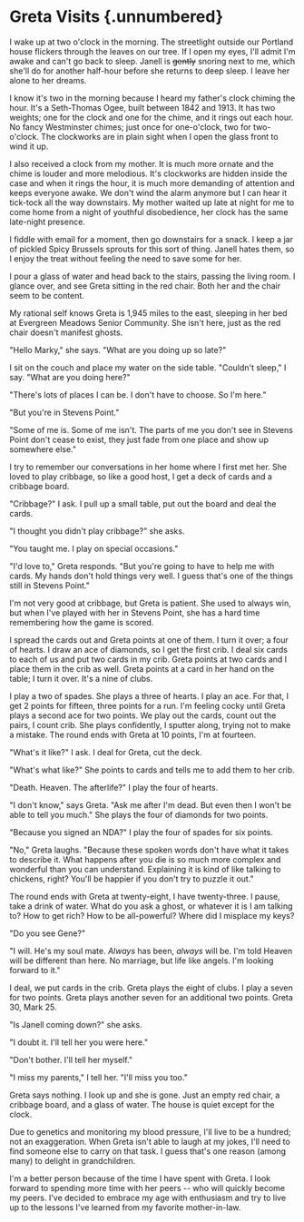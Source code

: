 # Greta Visits {.unnumbered}

I wake up at two o'clock in the morning. The streetlight outside our Portland house flickers through the leaves on our tree. If I open my eyes, I'll admit I'm awake and can't go back to sleep. Janell is ~~gently~~ snoring next to me, which she'll do for another half-hour before she returns to deep sleep. I leave her alone to her dreams.

I know it's two in the morning because I heard my father's clock chiming the hour. It's a Seth-Thomas Ogee, built between 1842 and 1913. It has two weights; one for the clock and one for the chime, and it rings out each hour. No fancy Westminster chimes; just once for one-o'clock, two for two-o'clock. The clockworks are in plain sight when I open the glass front to wind it up.

I also received a clock from my mother. It is much more ornate and the chime is louder and more melodious. It's clockworks are hidden inside the case and when it rings the hour, it is much more demanding of attention and keeps everyone awake. We don't wind the alarm anymore but I can hear it tick-tock all the way downstairs. My mother waited up late at night for me to come home from a night of youthful disobedience, her clock has the same late-night presence.

I fiddle with email for a moment, then go downstairs for a snack. I keep a jar of pickled Spicy Brussels sprouts for this sort of thing. Janell hates them, so I enjoy the treat without feeling the need to save some for her.

I pour a glass of water and head back to the stairs, passing the living room. I glance over, and see Greta sitting in the red chair. Both her and the chair seem to be content.

My rational self knows Greta is 1,945 miles to the east, sleeping in her bed at Evergreen Meadows Senior Community. She isn't here, just as the red chair doesn't manifest ghosts.

"Hello Marky," she says. "What are you doing up so late?"

I sit on the couch and place my water on the side table. "Couldn't sleep," I say. "What are you doing here?"

"There's lots of places I can be. I don't have to choose. So I'm here."

"But you're in Stevens Point."

"Some of me is. Some of me isn't. The parts of me you don't see in Stevens Point don't cease to exist, they just fade from one place and show up somewhere else."

I try to remember our conversations in her home where I first met her. She loved to play cribbage, so like a good host, I get a deck of cards and a cribbage board.

"Cribbage?" I ask. I pull up a small table, put out the board and deal the cards.

"I thought you didn't play cribbage?" she asks.

"You taught me. I play on special occasions."

"I'd love to," Greta responds. "But you're going to have to help me with cards. My hands don't hold things very well. I guess that's one of the things still in Stevens Point."

I'm not very good at cribbage, but Greta is patient. She used to always win, but when I've played with her in Stevens Point, she has a hard time remembering how the game is scored.

I spread the cards out and Greta points at one of them. I turn it over; a four of hearts. I draw an ace of diamonds, so I get the first crib. I deal six cards to each of us and put two cards in my crib. Greta points at two cards and I place them in the crib as well. Greta points at a card in her hand on the table; I turn it over. It's a nine of clubs.

I play a two of spades. She plays a three of hearts. I play an ace. For that, I get 2 points for fifteen, three points for a run. I'm feeling cocky until Greta plays a second ace for two points. We play out the cards, count out the pairs, I count crib. She plays confidently, I sputter along, trying not to make a mistake. The round ends with Greta at 10 points, I'm at fourteen.

"What's it like?" I ask. I deal for Greta, cut the deck.

"What's what like?" She points to cards and tells me to add them to her crib.

"Death. Heaven. The afterlife?" I play the four of hearts.

"I don't know," says Greta. "Ask me after I'm dead. But even then I won't be able to tell you much." She plays the four of diamonds for two points.

"Because you signed an NDA?" I play the four of spades for six points.

"No," Greta laughs. "Because these spoken words don't have what it takes to describe it. What happens after you die is so much more complex and wonderful than you can understand. Explaining it is kind of like talking to chickens, right? You'll be happier if you don't try to puzzle it out."

The round ends with Greta at twenty-eight, I have twenty-three. I pause, take a drink of water. What do you ask a ghost, or whatever it is I am talking to? How to get rich? How to be all-powerful? Where did I misplace my keys?

"Do you see Gene?"

"I will. He's my soul mate. *Always* has been, *always* will be. I'm told Heaven will be different than here. No marriage, but life like angels. I'm looking forward to it."

I deal, we put cards in the crib. Greta plays the eight of clubs. I play a seven for two points. Greta plays another seven for an additional two points. Greta 30, Mark 25.

"Is Janell coming down?" she asks.

"I doubt it. I'll tell her you were here."

"Don't bother. I'll tell her myself."

"I miss my parents," I tell her. "I'll miss you too."

Greta says nothing. I look up and she is gone. Just an empty red chair, a cribbage board, and a glass of water. The house is quiet except for the clock.

Due to genetics and monitoring my blood pressure, I'll live to be a hundred; not an exaggeration. When Greta isn't able to laugh at my jokes, I'll need to find someone else to carry on that task. I guess that's one reason (among many) to delight in grandchildren.

I'm a better person because of the time I have spent with Greta. I look forward to spending more time with her peers -- who will quickly become my peers. I've decided to embrace my age with enthusiasm and try to live up to the lessons I've learned from my favorite mother-in-law.
